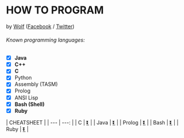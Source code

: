 # HOW TO PROGRAM
 by [Wolf](https://github.com/wolfsyntax/)  \([Facebook](https://web.facebook.com/wolf.syntax "Facebook Profile") / [Twitter](https://twitter.com/wolfsyntax))

###### Known programming languages:

- [x] **Java**  
- [x] **C++**
- [x] **C** 
- [x] Python
- [x] Assembly \(TASM)
- [x] Prolog
- [x] ANSI Lisp
- [x] **Bash \(Shell)**
- [x] **Ruby**   

| CHEATSHEET |
| --- | ---: |
|  C  | [:arrow_double_down:](https://gist.github.com/wolfsyntax/04f5041a43d065345729a8e2d9ad52a5) |
| Java | [:arrow_double_down:](https://gist.github.com/wolfsyntax/04f5041a43d065345729a8e2d9ad52a5) |
| Prolog | [:arrow_double_down:](https://gist.github.com/wolfsyntax/04f5041a43d065345729a8e2d9ad52a5/raw/dfa10eb8a923af4066463a573b262065bca1966c/cheatSheet-prolog.in "Prolog Cheatsheet") |
| Bash | [:arrow_double_down:](https://gist.github.com/wolfsyntax/04f5041a43d065345729a8e2d9ad52a5/raw/dfa10eb8a923af4066463a573b262065bca1966c/cheatSheet-bash.in "Bash / Shell Cheatsheet") |
| Ruby | [:arrow_double_down:](https://gist.github.com/wolfsyntax/04f5041a43d065345729a8e2d9ad52a5/raw/dfa10eb8a923af4066463a573b262065bca1966c/cheatSheet-ruby.in "Ruby Cheatsheet") |
